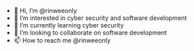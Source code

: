 - 👋 Hi, I’m @rinweeonly
- 👀 I’m interested in cyber security and software development 
- 🌱 I’m currently learning cyber security 
- 💞️ I’m looking to collaborate on software development 
- 📫 How to reach me @rinweeonly 

<!---
rinweeonly/rinweeonly is a ✨ special ✨ repository because its `README.md` (this file) appears on your GitHub profile.
You can click the Preview link to take a look at your changes.
--->
